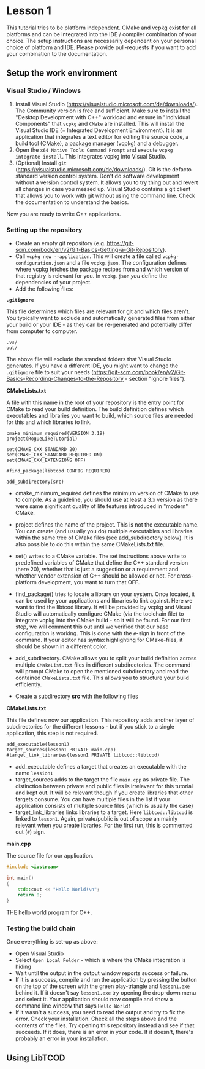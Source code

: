 # Lesson 1

This tutorial tries to be platform independent. CMake and vcpkg exist for all platforms and can be integrated into the IDE / compiler combination of your choice. The setup instructions are necessarily dependent on your personal choice of platform and IDE. Please provide pull-requests if you want to add your combination to the documentation.

## Setup the work environment

### Visual Studio / Windows

1. Install Visual Studio (https://visualstudio.microsoft.com/de/downloads/). The Community version is free and sufficient. Make sure to install the "Desktop Development with C++" workload and ensure in "Individual Components" that `vcpkg` and `CMake` are installed. This will install the Visual Studio IDE (= Integrated Development Environment). It is an application that integrates a text editor for editing the source code, a build tool (CMake), a package manager (vcpkg) and a debugger.
2. Open the `x64 Native Tools Command Prompt` and execute `vcpkg integrate install`. This integrates vcpkg into Visual Studio.
3. (Optional) Install `git` (https://visualstudio.microsoft.com/de/downloads/). Git is the defacto standard version control system. Don't do software development without a version control system. It allows you to try thing out and revert all changes in case you messed up. Visual Studio contains a git client that allows you to work with git without using the command line. Check the documentation to understand the basics.

Now you are ready to write C++ applications.

### Setting up the repository

- Create an empty git repository (e.g. https://git-scm.com/book/en/v2/Git-Basics-Getting-a-Git-Repository). 
- Call `vcpkg new --application`. This will create a file called `vcpkg-configuration.json` and a file `vcpkg.json`. The configuration defines where vcpkg fetches the package recipes from and which version of that registry is relevant for you. In `vcpkg.json` *you* define the dependencies of your project.
- Add the following files:

**`.gitignore`**

This file determines which files are relevant for git and which files aren't. You typically want to exclude and automatically generated files from either your build or your IDE - as they can be re-generated and potentially differ from computer to computer.

```
.vs/
out/
```
The above file will exclude the standard folders that Visual Studio generates. If you have a different IDE, you might want to change the `.gitignore` file to suit your needs (https://git-scm.com/book/en/v2/Git-Basics-Recording-Changes-to-the-Repository - section "Ignore files").

**CMakeLists.txt**

A file with this name in the root of your repository is the entry point for CMake to read your build definition. The build definition defines which executables and libraries you want to build, which source files are needed for this and which libraries to link.

```
cmake_minimum_required(VERSION 3.19)
project(RogueLikeTutorial)

set(CMAKE_CXX_STANDARD 20)
set(CMAKE_CXX_STANDARD_REQUIRED ON)
set(CMAKE_CXX_EXTENSIONS OFF)

#find_package(libtcod CONFIG REQUIRED)

add_subdirectory(src)
```

- cmake_minimum_required defines the minimum version of CMake to use to compile. As a guideline, you should use at least a 3.x version as there were same significant quality of life features introduced in "modern" CMake.
- project defines the name of the project. This is not the executable name. You can create (and usually you do) multiple executables and libraries within the same tree of CMake files (see add_subdirectory below). It is also possible to do this within the same CMakeLists.txt file.
- set() writes to a CMake variable. The set instructions above write to predefined variables of CMake that define the C++ standard version (here 20), whether that is just a suggestion or a requirement and whether vendor extension of C++ should be allowed or not. For cross-platform development, you want to turn that OFF.
- find_package() tries to locate a library on your system. Once located, it can be used by your applications and libraries to link against. Here we want to find the libtcod library. It will be provided by vcpkg and Visual Studio will automatically configure CMake (via the toolchain file) to integrate vcpkg into the CMake build - so it will be found. For our first step, we will comment this out until we verified that our base configuration is working. This is done with the `#`-sign in front of the command. If your editor has syntax highlighting for CMake-files, it should be shown in a different color.
- add_subdirectory. CMake allows you to split your build definition across multiple `CMakeList.txt` files in different subdirectories. The command will prompt CMake to open the mentioned subdirectory and read the contained `CMakeLists.txt` file. This allows you to structure your build efficiently.

- Create a subdirectory **src** with the following files

**CMakeLists.txt**

This file defines now our application. This repository adds another layer of subdirectories for the different lessons - but if you stick to a single application, this step is not required.

```
add_executable(lesson1)
target_sources(lesson1 PRIVATE main.cpp)
#target_link_libraries(lesson1 PRIVATE libtcod::libtcod)
```

- add_executable defines a target that creates an executable with the name `lession1`
- target_sources adds to the target the file `main.cpp` as private file. The distinction between private and public files is irrelevant for this tutorial and kept out. It will be relevant though if you create libraries that other targets consume. You can have multiple files in the list if your application consists of multiple source files (which is usually the case)
- target_link_libraries links libraries to a target. Here `libtcod::libtcod` is linked to `lesson1`. Again, private/public is out of scope an mainly relevant when you create libraries. For the first run, this is commented out (`#`) sign.

**main.cpp**

The source file for our application.

```c++
#include <iostream>

int main()
{
    std::cout << "Hello World!\n";
    return 0;
}
```

THE hello world program for C++.

### Testing the build chain

Once everything is set-up as above:

- Open Visual Studio
- Select `Open Local Folder` - which is where the CMake integration is hiding
- Wait until the output in the output window reports success or failure.
- If it is a success, compile and run the application by pressing the button on the top of the screen with the green play-triangle and `lesson1.exe` behind it. If it doesn't say `lesson1.exe` try opening the drop-down menu and select it. Your application should now compile and show a command line window that says `Hello World!`
- If it wasn't a success, you need to read the output and try to fix the error. Check your installation. Check all the steps above and the contents of the files. Try opening this repository instead and see if that succeeds. If it does, there is an error in your code. If it doesn't, there's probably an error in your installation.

## Using LibTCOD